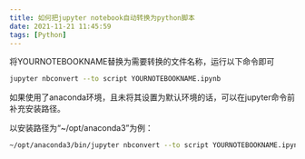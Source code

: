 ```yaml
---
title: 如何把jupyter notebook自动转换为python脚本
date: 2021-11-21 11:45:59
tags: [Python]
---
```


将YOURNOTEBOOKNAME替换为需要转换的文件名称，运行以下命令即可

```sh
jupyter nbconvert --to script YOURNOTEBOOKNAME.ipynb
```

如果使用了anaconda环境，且未将其设置为默认环境的话，可以在jupyter命令前补充安装路径。

以安装路径为“~/opt/anaconda3”为例：

```sh
~/opt/anaconda3/bin/jupyter nbconvert --to script YOURNOTEBOOKNAME.ipynb
```
